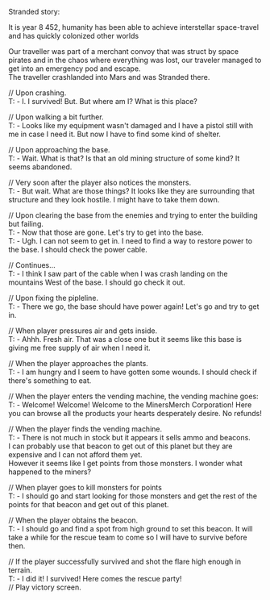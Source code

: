 Stranded story:

It is year 8 452, humanity has been able to achieve interstellar space-travel and has quickly colonized other worlds  

Our traveller was part of a merchant convoy that was struct by space pirates and in the chaos where everything was lost, our traveler managed to get into an emergency pod and escape.  
The traveller crashlanded into Mars and was Stranded there.  

// Upon crashing.  
T: - I. I survived! But. But where am I? What is this place?  

// Upon walking a bit further.  
T: - Looks like my equipment wasn't damaged and I have a pistol still with me in case I need it. But now I have to find some kind of shelter.  

// Upon approaching the base.  
T: - Wait. What is that? Is that an old mining structure of some kind? It seems abandoned.  

// Very soon after the player also notices the monsters.  
T: - But wait. What are those things? It looks like they are surrounding that structure and they look hostile. I might have to take them down.  

// Upon clearing the base from the enemies and trying to enter the building but failing.  
T: - Now that those are gone. Let's try to get into the base.  
T: - Ugh. I can not seem to get in. I need to find a way to restore power to the base. I should check the power cable.  

// Continues...  
T: - I think I saw part of the cable when I was crash landing on the mountains West of the base. I should go check it out.  

// Upon fixing the pipleline.  
T: - There we go, the base should have power again! Let's go and try to get in.  

// When player pressures air and gets inside.  
T: - Ahhh. Fresh air. That was a close one but it seems like this base is giving me free supply of air when I need it.  

// When the player approaches the plants.  
T: - I am hungry and I seem to have gotten some wounds. I should check if there's something to eat.  

// When the player enters the vending machine, the vending machine goes:  
T: - Welcome! Welcome! Welcome to the MinersMerch Corporation! Here you can browse all the products your hearts desperately desire. No refunds!  

// When the player finds the vending machine.  
T: - There is not much in stock but it appears it sells ammo and beacons.   
I can probably use that beacon to get out of this planet but they are expensive and I can not afford them yet.  
However it seems like I get points from those monsters. I wonder what happened to the miners?  

// When player goes to kill monsters for points  
T: - I should go and start looking for those monsters and get the rest of the points for that beacon and get out of this planet.  

// When the player obtains the beacon.  
T: - I should go and find a spot from high ground to set this beacon. It will take a while for the rescue team to come so I will have to survive before then.  

// If the player successfully survived and shot the flare high enough in terrain.  
T: - I did it! I survived! Here comes the rescue party!  
// Play victory screen.  
